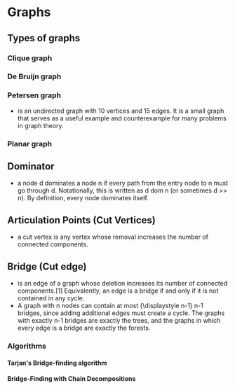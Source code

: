 
# Graphs 

## Types of graphs

### Clique graph
 
### De Bruijn graph

### Petersen graph
- is an undirected graph with 10 vertices and 15 edges. It is a small graph that serves as a useful example and counterexample for many problems in graph theory.

### Planar graph
 
 
## Dominator 
- a node d dominates a node n if every path from the entry node to n must go through d. Notationally, this is written as d dom n (or sometimes d >> n). 
  By definition, every node dominates itself. 


## Articulation Points (Cut Vertices)
- a cut vertex is any vertex whose removal increases the number of connected components. 

## Bridge (Cut edge)
- is an edge of a graph whose deletion increases its number of connected components.[1] Equivalently, an edge is a bridge if and only if it is not contained in any cycle. 
- A graph with n nodes can contain at most {\displaystyle n-1} n-1 bridges, since adding additional edges must create a cycle. The graphs with exactly n-1 bridges are 
  exactly the trees, and the graphs in which every edge is a bridge are exactly the forests. 

### Algorithms 

#### Tarjan's Bridge-finding algorithm 

#### Bridge-Finding with Chain Decompositions 

